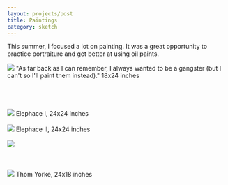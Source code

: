 ```yaml
---
layout: projects/post
title: Paintings
category: sketch
---
```


<p>This summer, I focused a lot on painting. It was a great opportunity to practice portraiture and get better at using oil paints.</p>

<img src="../../img/goodfellas.jpg">
"As far back as I can remember, I always wanted to be a gangster (but I can't so I'll paint them instead)." 18x24 inches
<br>
<br>
<br>
<br>
<br>
<img src="../../img/kpaint.jpg">
Elephace I, 24x24 inches
<br>
<br>
<img src="../../img/kpaint2.jpg">
Elephace II, 24x24 inches
<br>
<br>
<img src="../../img/kpaint3.jpg">
<br>
<br>
<br>
<br>
<img src="../../img/thom.jpg">
Thom Yorke, 24x18 inches
